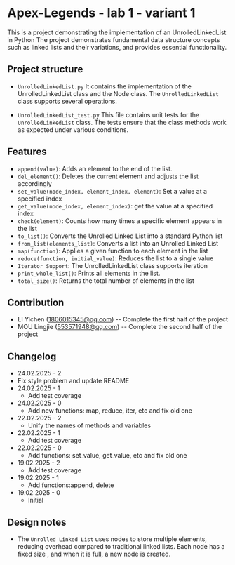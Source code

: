 # Apex-Legends - lab 1 - variant 1

This is a project demonstrating the implementation of an UnrolledLinkedList in Python
The project demonstrates fundamental data structure concepts
such as linked lists and their variations, and provides essential functionality.

## Project structure

- `UnrolledLinkedList.py`
  It contains the implementation of the UnrolledLinkedList class and the Node class.
  The `UnrolledLinkedList` class supports several operations.

- `UnrolledLinkedList_test.py`
  This file contains unit tests for the `UnrolledLinkedList` class.
  The tests ensure that the class methods work as expected under various conditions.

## Features

- `append(value)`: Adds an element to the end of the list.
- `del_element()`: Deletes the current element and adjusts the list accordingly
- `set_value(node_index, element_index, element)`: Set a value at a specified index
- `get_value(node_index, element_index)`: get the value at a specified index
- `check(element)`: Counts how many times a specific element appears in the list
- `to_list()`: Converts the Unrolled Linked List into a standard Python list
- `from_list(elements_list)`: Converts a list into an Unrolled Linked List
- `map(function)`: Applies a given function to each element in the list
- `reduce(function, initial_value)`: Reduces the list to a single value
- `Iterator Support`: The UnrolledLinkedList class supports iteration
- `print_whole_list()`: Prints all elements in the list.
- `total_size()`: Returns the total number of elements in the list

## Contribution

- LI Yichen (<1806015345@qq.com>) -- Complete the first half of the project
- MOU Lingjie (<553571948@qq.com>) -- Complete the second half of the project

## Changelog

- 24.02.2025 - 2
 - Fix style problem and update README
- 24.02.2025 - 1
  - Add test coverage
- 24.02.2025 - 0
  - Add new functions: map, reduce, iter, etc and fix old one
- 22.02.2025 - 2
  - Unify the names of methods and variables
- 22.02.2025 - 1
  - Add test coverage
- 22.02.2025 - 0
  - Add functions: set_value, get_value, etc and fix old one
- 19.02.2025 - 2
  - Add test coverage
- 19.02.2025 - 1
  - Add functions:append, delete
- 19.02.2025 - 0
  - Initial

## Design notes

- The `Unrolled Linked List` uses nodes to store multiple elements,
  reducing overhead compared to traditional linked lists.
  Each node has a fixed size , and when it is full, a new node is created.
